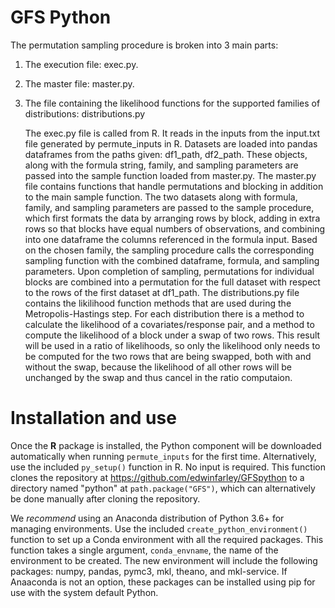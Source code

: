 # GFS Python
The permutation sampling procedure is broken into 3 main parts:
1. The execution file: exec.py.
2. The master file: master.py.
3. The file containing the likelihood functions for the supported families of distributions: distributions.py

    The exec.py file is called from R. It reads in the inputs from the input.txt
file generated by permute_inputs in R. Datasets are loaded into pandas dataframes
from the paths given: df1_path, df2_path. These objects, along with the formula
string, family, and sampling parameters are passed into the sample function loaded
from master.py.
    The master.py file contains functions that handle permutations and blocking
in addition to the main sample function. The two datasets along with formula,
family, and sampling parameters are passed to the sample procedure, which first
formats the data by arranging rows by block, adding in extra rows so that blocks
have equal numbers of observations, and combining into one dataframe the columns
referenced in the formula input. Based on the chosen family, the sampling
procedure calls the corresponding sampling function with the combined dataframe,
formula, and sampling parameters. Upon completion of sampling, permutations for
individual blocks are combined into a permutation for the full dataset with
respect to the rows of the first dataset at df1_path.
    The distributions.py file contains the likilihood function methods that are used during
the Metropolis-Hastings step. For each distribution there is a method to calculate the 
likelihood of a covariates/response pair, and a method to compute the likelihood of a block 
under a swap of two rows. This result will be used in a ratio of likelihoods, so only 
the likelihood only needs to be computed for the two rows that are being swapped, both
with and without the swap, because the likelihood of all other rows will be unchanged by 
the swap and thus cancel in the ratio computaion.

# Installation and use
Once the **R** package is installed, the Python component will be downloaded 
automatically when running `permute_inputs` for the first time. Alternatively, use the 
included `py_setup()` function in R. No input is required. This function clones the 
repository at https://github.com/edwinfarley/GFSpython to a directory named "python" at 
`path.package("GFS")`, which can alternatively be done manually after cloning 
the repository.

We *recommend* using an Anaconda distribution of Python 3.6+ for managing environments. 
Use the included `create_python_environment()` function to set up a Conda environment 
with all the required packages. This function takes a single argument, `conda_envname`, the 
name of the environment to be created. The new environment will include the following 
packages: numpy, pandas, pymc3, mkl, theano, and mkl-service. If Anaaconda is not an option,
these packages can be installed using pip for use with the system default Python.
